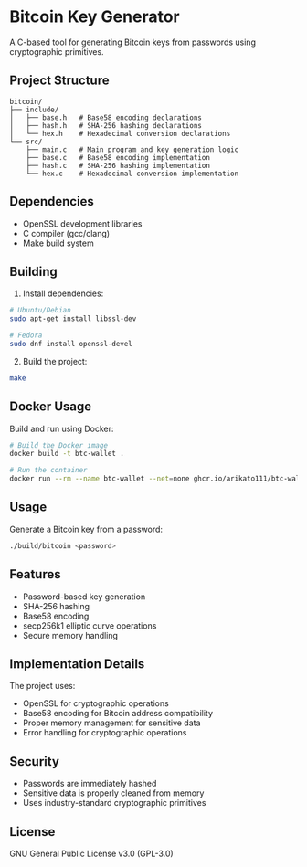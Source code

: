 # Bitcoin Key Generator

A C-based tool for generating Bitcoin keys from passwords using cryptographic primitives.

## Project Structure
```
bitcoin/
├── include/
│   ├── base.h   # Base58 encoding declarations
│   ├── hash.h   # SHA-256 hashing declarations
│   └── hex.h    # Hexadecimal conversion declarations
└── src/
    ├── main.c   # Main program and key generation logic
    ├── base.c   # Base58 encoding implementation
    ├── hash.c   # SHA-256 hashing implementation
    └── hex.c    # Hexadecimal conversion implementation
```

## Dependencies
- OpenSSL development libraries
- C compiler (gcc/clang)
- Make build system

## Building
1. Install dependencies:
```bash
# Ubuntu/Debian
sudo apt-get install libssl-dev

# Fedora
sudo dnf install openssl-devel
```

2. Build the project:
```bash
make
```

## Docker Usage
Build and run using Docker:
```bash
# Build the Docker image
docker build -t btc-wallet .

# Run the container
docker run --rm --name btc-wallet --net=none ghcr.io/arikato111/btc-wallet
```

## Usage
Generate a Bitcoin key from a password:
```bash
./build/bitcoin <password>
```

## Features
- Password-based key generation
- SHA-256 hashing
- Base58 encoding
- secp256k1 elliptic curve operations
- Secure memory handling

## Implementation Details
The project uses:
- OpenSSL for cryptographic operations
- Base58 encoding for Bitcoin address compatibility
- Proper memory management for sensitive data
- Error handling for cryptographic operations

## Security
- Passwords are immediately hashed
- Sensitive data is properly cleaned from memory
- Uses industry-standard cryptographic primitives

## License
GNU General Public License v3.0 (GPL-3.0)
